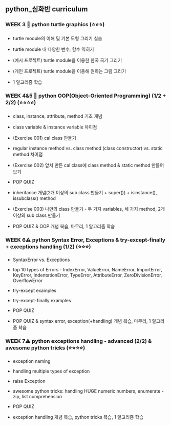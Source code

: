 ## <b>python_심화반 curriculum</b>

### WEEK 3 🐢 <b>python turtle graphics</b> (⭐️⭐️⭐️)
- turtle module의 이해 및 기본 도형 그리기 실습

- turtle module 내 다양한 변수, 함수 익히기

- (예시 프로젝트) turtle module을 이용한 한국 국기 그리기

- (개인 프로젝트) turtle module을 이용해 원하는 그림 그리기

- 1 알고리즘 학습

### WEEK 4&5 👜 <b>python OOP(Object-Oriented Programming) (1/2 + 2/2)</b> (⭐️⭐️⭐️⭐️)
- class, instance, attribute, method 기초 개념

- class variable & instance variable 차이점

- (Exercise 001) cal class 만들기

- regular instance method vs. class method (class constructor) vs. static method 차이점

- (Exercise 002) 앞서 만든 cal class에 class method & static method 만들어보기

- POP QUIZ

- inheritance 개념(2개 이상의 sub class 만들기 + super()) + isinstance(), issubclass() method

- (Exercise 003) 나만의 class 만들기 - 두 가지 variables, 세 가지 method, 2개 이상의 sub class 만들기

- POP QUIZ & OOP 개념 복습, 마무리, 1 알고리즘 학습

### WEEK 6⚠️ <b>python Syntax Error, Exceptions & try-except-finally + exceptions handling (1/2)</b> (⭐️⭐️⭐️)
- SyntaxError vs. Exceptions

- top 10 types of Errors - IndexError, ValueError, NameError, ImportError, KeyError, IndentationError, TypeError, AttributeError, ZeroDivisionError, OverflowError

- try-except examples

- try-except-finally examples

- POP QUIZ

- POP QUIZ & syntax error, exception(+handling) 개념 복습, 마무리, 1 알고리즘 학습

### WEEK 7⚠️ <b>python exceptions handling - advanced (2/2) & awesome python tricks </b> (⭐️⭐️⭐️⭐️)
- exception naming

- handling multiple types of exception

- raise Exception

- awesome python tricks: handling HUGE numeric numbers, enumerate - zip, list comprehension

- POP QUIZ

- exception handling 개념 복습, python tricks 복습, 1 알고리즘 학습

